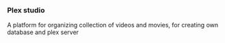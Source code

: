 ### Plex studio

A platform for organizing collection of videos and movies, for creating own database and plex server

